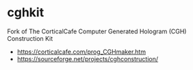 # cghkit
Fork of The CorticalCafe Computer Generated Hologram (CGH) Construction Kit

* https://corticalcafe.com/prog_CGHmaker.htm
* https://sourceforge.net/projects/cghconstruction/
